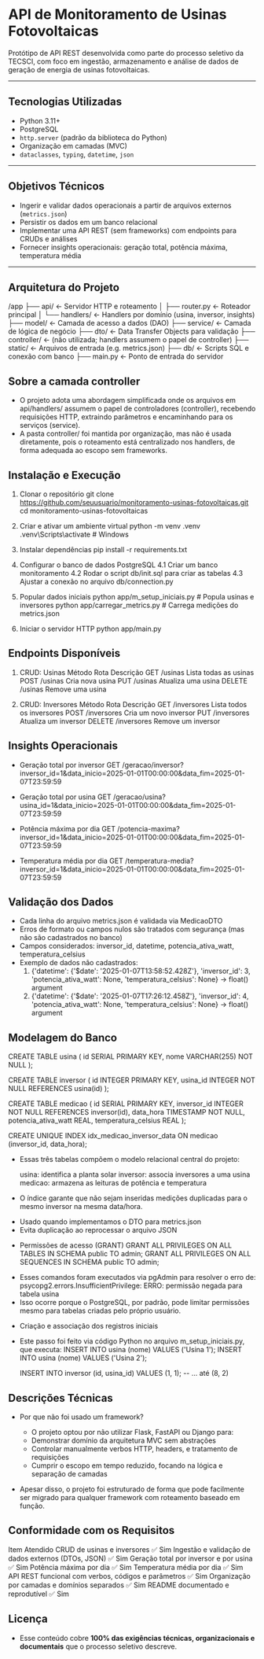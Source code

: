 # API de Monitoramento de Usinas Fotovoltaicas

Protótipo de API REST desenvolvida como parte do processo seletivo da TECSCI, com foco em ingestão, armazenamento e análise de dados de geração de energia de usinas fotovoltaicas.

---

## Tecnologias Utilizadas

- Python 3.11+
- PostgreSQL
- `http.server` (padrão da biblioteca do Python)
- Organização em camadas (MVC)
- `dataclasses`, `typing`, `datetime`, `json`

---

## Objetivos Técnicos

- Ingerir e validar dados operacionais a partir de arquivos externos (`metrics.json`)
- Persistir os dados em um banco relacional
- Implementar uma API REST (sem frameworks) com endpoints para CRUDs e análises
- Fornecer insights operacionais: geração total, potência máxima, temperatura média

---

## Arquitetura do Projeto

/app
├── api/                ← Servidor HTTP e roteamento
│   ├── router.py       ← Roteador principal
│   └── handlers/       ← Handlers por domínio (usina, inversor, insights)
├── model/              ← Camada de acesso a dados (DAO)
├── service/            ← Camada de lógica de negócio
├── dto/                ← Data Transfer Objects para validação
├── controller/         ← (não utilizada; handlers assumem o papel de controller)
├── static/             ← Arquivos de entrada (e.g. metrics.json)
├── db/                 ← Scripts SQL e conexão com banco
├── main.py             ← Ponto de entrada do servidor

## Sobre a camada controller

- O projeto adota uma abordagem simplificada onde os arquivos em api/handlers/ assumem o papel de controladores (controller), recebendo requisições HTTP, extraindo parâmetros e encaminhando para os serviços (service).
- A pasta controller/ foi mantida por organização, mas não é usada diretamente, pois o roteamento está centralizado nos handlers, de forma adequada ao escopo sem frameworks.

## Instalação e Execução

1. Clonar o repositório
    git clone https://github.com/seuusuario/monitoramento-usinas-fotovoltaicas.git
    cd monitoramento-usinas-fotovoltaicas

2. Criar e ativar um ambiente virtual
    python -m venv .venv
    .venv\Scripts\activate  # Windows

3. Instalar dependências
    pip install -r requirements.txt

4. Configurar o banco de dados PostgreSQL
    4.1 Criar um banco monitoramento
    4.2 Rodar o script db/init.sql para criar as tabelas
    4.3 Ajustar a conexão no arquivo db/connection.py

5. Popular dados iniciais
    python app/m_setup_iniciais.py          # Popula usinas e inversores
    python app/carregar_metrics.py          # Carrega medições do metrics.json

6. Iniciar o servidor HTTP
    python app/main.py

## Endpoints Disponíveis

1. CRUD: Usinas
    Método	    Rota	        Descrição
    GET	        /usinas	        Lista todas as usinas
    POST	    /usinas	        Cria nova usina
    PUT	        /usinas	        Atualiza uma usina
    DELETE	    /usinas	        Remove uma usina

2. CRUD: Inversores
    Método	    Rota	        Descrição
    GET	        /inversores	    Lista todos os inversores
    POST	    /inversores	    Cria um novo inversor
    PUT	        /inversores	    Atualiza um inversor
    DELETE	    /inversores	    Remove um inversor

## Insights Operacionais

- Geração total por inversor
    GET /geracao/inversor?inversor_id=1&data_inicio=2025-01-01T00:00:00&data_fim=2025-01-07T23:59:59

- Geração total por usina
    GET /geracao/usina?usina_id=1&data_inicio=2025-01-01T00:00:00&data_fim=2025-01-07T23:59:59

- Potência máxima por dia
    GET /potencia-maxima?inversor_id=1&data_inicio=2025-01-01T00:00:00&data_fim=2025-01-07T23:59:59

- Temperatura média por dia
    GET /temperatura-media?inversor_id=1&data_inicio=2025-01-01T00:00:00&data_fim=2025-01-07T23:59:59

## Validação dos Dados

- Cada linha do arquivo metrics.json é validada via MedicaoDTO
- Erros de formato ou campos nulos são tratados com segurança (mas não são cadastrados no banco)
- Campos considerados: inversor_id, datetime, potencia_ativa_watt, temperatura_celsius
- Exemplo de dados não cadastrados:
    1. {'datetime': {'$date': '2025-01-07T13:58:52.428Z'}, 'inversor_id': 3, 'potencia_ativa_watt': None, 'temperatura_celsius': None} → float() argument
    2. {'datetime': {'$date': '2025-01-07T17:26:12.458Z'}, 'inversor_id': 4, 'potencia_ativa_watt': None, 'temperatura_celsius': None} → float() argument

## Modelagem do Banco

CREATE TABLE usina (
    id SERIAL PRIMARY KEY,
    nome VARCHAR(255) NOT NULL
);

CREATE TABLE inversor (
    id INTEGER PRIMARY KEY,
    usina_id INTEGER NOT NULL REFERENCES usina(id)
);

CREATE TABLE medicao (
    id SERIAL PRIMARY KEY,
    inversor_id INTEGER NOT NULL REFERENCES inversor(id),
    data_hora TIMESTAMP NOT NULL,
    potencia_ativa_watt REAL,
    temperatura_celsius REAL
);

CREATE UNIQUE INDEX idx_medicao_inversor_data
  ON medicao (inversor_id, data_hora);

- Essas três tabelas compõem o modelo relacional central do projeto:

    usina: identifica a planta solar
    inversor: associa inversores a uma usina
    medicao: armazena as leituras de potência e temperatura

- O índice garante que não sejam inseridas medições duplicadas para o mesmo inversor na mesma data/hora.
* Usado quando implementamos o DTO para metrics.json
* Evita duplicação ao reprocessar o arquivo JSON

- Permissões de acesso (GRANT)
    GRANT ALL PRIVILEGES ON ALL TABLES IN SCHEMA public TO admin;
    GRANT ALL PRIVILEGES ON ALL SEQUENCES IN SCHEMA public TO admin;

* Esses comandos foram executados via pgAdmin para resolver o erro de:
    psycopg2.errors.InsufficientPrivilege: ERRO:  permissão negada para tabela usina
* Isso ocorre porque o PostgreSQL, por padrão, pode limitar permissões mesmo para tabelas criadas pelo próprio usuário.

- Criação e associação dos registros iniciais
* Este passo foi feito via código Python no arquivo m_setup_iniciais.py, que executa:
    INSERT INTO usina (nome) VALUES ('Usina 1');
    INSERT INTO usina (nome) VALUES ('Usina 2');

    INSERT INTO inversor (id, usina_id) VALUES (1, 1);
    -- ... até (8, 2)

## Descrições Técnicas

- Por que não foi usado um framework?
    * O projeto optou por não utilizar Flask, FastAPI ou Django para:
    * Demonstrar domínio da arquitetura MVC sem abstrações
    * Controlar manualmente verbos HTTP, headers, e tratamento de requisições
    * Cumprir o escopo em tempo reduzido, focando na lógica e separação de camadas

- Apesar disso, o projeto foi estruturado de forma que pode facilmente ser migrado para qualquer framework com roteamento baseado em função.

## Conformidade com os Requisitos

Item	                                                    Atendido
CRUD de usinas e inversores	                                ✅ Sim
Ingestão e validação de dados externos (DTOs, JSON)	        ✅ Sim
Geração total por inversor e por usina	                    ✅ Sim
Potência máxima por dia	                                    ✅ Sim
Temperatura média por dia	                                ✅ Sim
API REST funcional com verbos, códigos e parâmetros	        ✅ Sim
Organização por camadas e domínios separados	            ✅ Sim
README documentado e reprodutível	                        ✅ Sim

## Licença

- Esse conteúdo cobre **100% das exigências técnicas, organizacionais e documentais** que o processo seletivo descreve.
